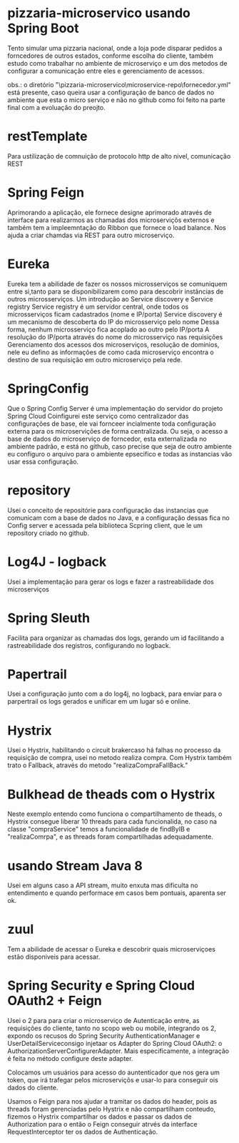 # pizzaria-microservico usando Spring Boot
Tento simular uma pizzaria nacional, onde a loja pode disparar pedidos a forncedores de outros estados, conforme escolha do cliente, também estudo
como trabalhar no ambiente de microserviço e um dos metodos de configurar a comunicação entre eles e gerenciamento de acessos.

obs.: o diretório "\pizzaria-microservico\microservice-repo\fornecedor.yml" está presente, caso queira usar a configuração de banco de dados no ambiente que esta o micro serviço e não no github como foi feito na parte final com a evoluação do preojto.


# restTemplate
Para ustilização de comnuição de protocolo http de alto nivel, comunicação REST

# Spring Feign
Aprimorando a aplicação, ele fornece designe aprimorado através de interface para realizarmos as chamadas dos microserviçõs externos e também tem a impleemntação do Ribbon que fornece o load balance.
Nos ajuda a criar chamdas via REST para outro microserviço.


# Eureka
Eureka tem a abilidade de fazer os nossos microsserviços se comuniquem entre si,tanto para se disponibilizarem como para descobrir instâncias de outros microsserviços.
Um introdução ao Service discovery e Service registry
Service registry é um servidor central, onde todos os microsserviços ficam cadastrados (nome e IP/porta)
Service discovery é um mecanismo de descoberta do IP do microsserviço pelo nome
Dessa forma, nenhum microsserviço fica acoplado ao outro pelo IP/porta
A resolução do IP/porta através do nome do microsserviço nas requisições
Gerenciamento dos acessos dos microserviços, resolução de dominios, nele eu defino as informações de como cada microserviço encontra o destino de sua
requisição em outro microserviço pela rede.

# SpringConfig
Que o Spring Config Server é uma implementação do servidor do projeto Spring Cloud
Coinfigurei este serviço como centralizador das configurações de base, ele vai fornceer incialmente toda configuração externa para os microservições de
forma centralizada. Ou seja, o acesso a base de dados do microserviço de forncedor, esta externalizada no ambiente padrão, e está no github, caso precise
que seja de outro ambiente eu configuro o arquivo para o ambiente epsecifico e todas as instancias vão usar essa configuração.

# repository
Usei o conceito de repositórie para configuração das instancias que comunicam com a base de dados no Java, e a configuração dessas fica no Config server e acessada pela biblioteca Scpring client, que le um repository criado no github.

# Log4J - logback
Usei a implementação para gerar os logs e fazer a rastreabilidade dos microserviços

# Spring Sleuth
Facilita para organizar as chamadas dos logs, gerando um id facilitando a rastreabilidade dos registros, configurando no logback.

# Papertrail
Usei a configuração junto com a do log4j, no logback, para enviar para o parpertrail os logs gerados e unificar em um lugar só e online.


# Hystrix
Usei o Hystrix, habilitando o circuit brakercaso há falhas no processo da requisição de compra, usei no metodo realiza compra.
Com Hystrix também trato o Fallback, através do metodo "realizaCompraFallBack."


# Bulkhead de theads com o Hystrix
Neste exemplo entendo como funciona o compartilhamento de theads, o Hystrix consegue liberar 10 threads para cada
funcionalida, no caso na classe "compraService" temos a funcionalidade de findByIB e "realizaComrpa", e as threads foram compartilhadas adequadamente.


# usando Stream Java 8
Usei em alguns caso a API stream, muito enxuta mas dificulta no entendimento e quando performace em casos bem pontuais, aparenta ser ok.


# zuul
Tem a abilidade de acessar o Eureka e descobrir quais microserviçoes estão disponiveis para acessar.


# Spring Security e Spring Cloud OAuth2 + Feign
Usei o 2 para para criar o microserviço de Autenticação entre, as requisições do cliente, tanto no scopo web ou mobile, integrando os 2, expondo os recusos do Spring Security AuthenticationManager e UserDetailServiceconsigo  injetaar os Adapter do Spring Cloud OAuth2: o AuthorizationServerConfigurerAdapter. Mais especificamente, a integração é feita no método configure deste adapter.

Colocamos um usuários para acesso do auntenticador que nos gera um token, que irá trafegar pelos microserviçõs e usar-lo para conseguir ois dados do cliente.

Usamos o Feign para nos ajudar a tramitar os dados do header, pois as threads foram gerenciadas pelo Hystrix e não compartilham conteudo, fizemos o Hystrix compartilhar os dados e passar os dados de Authorization para o então o Feign conseguir atrvés da interface RequestInterceptor ter os dados de Authenticação.
